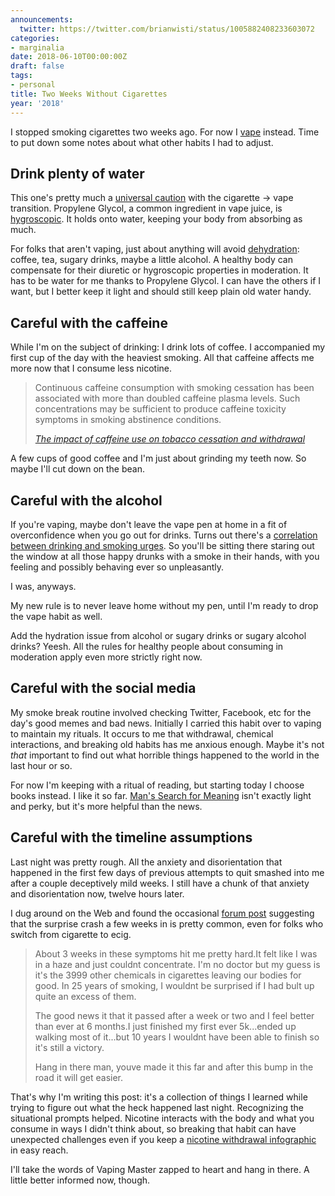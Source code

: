 ```yaml
---
announcements:
  twitter: https://twitter.com/brianwisti/status/1005882408233603072
categories:
- marginalia
date: 2018-06-10T00:00:00Z
draft: false
tags:
- personal
title: Two Weeks Without Cigarettes
year: '2018'
---
```


I stopped smoking cigarettes two weeks ago. For now I [vape][] instead. Time to put down some notes about what
other habits I had to adjust.

[vape]: https://www.merriam-webster.com/dictionary/vape
<!--more-->

## Drink plenty of water

This one's pretty much a [universal caution][] with the cigarette -> vape transition. Propylene Glycol, a
common ingredient in vape juice, is [hygroscopic][]. It holds onto water, keeping your body from absorbing
as much.

For folks that aren't vaping, just about anything will avoid [dehydration][]: coffee, tea, sugary drinks,
maybe a little alcohol. A healthy body can compensate for their diuretic or hygroscopic properties in
moderation. It has to be water for me thanks to Propylene Glycol. I can have the others if I want, but I
better keep it light and should still keep plain old water handy.

[universal caution]: https://spinfuel.com/vaping-dehydration/
[hygroscopic]: https://en.wikipedia.org/wiki/Hygroscopy
[dehydration]: https://www.webmd.com/a-to-z-guides/dehydration-adults#1

## Careful with the caffeine

While I'm on the subject of drinking: I drink lots of coffee. I accompanied my first cup of the day with the
heaviest smoking. All that caffeine affects me more now that I consume less nicotine.

> Continuous caffeine consumption with smoking cessation has been associated with more than doubled caffeine
> plasma levels. Such concentrations may be sufficient to produce caffeine toxicity symptoms in smoking
> abstinence conditions. 
> 
> <cite>[The impact of caffeine use on tobacco cessation and withdrawal][]</cite>

[The impact of caffeine use on tobacco cessation and withdrawal]: https://www.researchgate.net/publication/14186462_The_impact_of_caffeine_use_on_tobacco_cessation_and_withdrawal

A few cups of good coffee and I'm just about grinding my teeth now. So maybe I'll cut down on the bean.

## Careful with the alcohol

If you're vaping, maybe don't leave the vape pen at home in a fit of overconfidence when you go out for
drinks. Turns out there's a [correlation between drinking and smoking urges][]. So you'll be sitting there
staring out the window at all those happy drunks with a smoke in their hands, with you feeling and possibly
behaving ever so unpleasantly.

I was, anyways.

My new rule is to never leave home without my pen, until I'm ready to drop the vape habit
as well.

Add the hydration issue from alcohol or sugary drinks or sugary alcohol drinks? Yeesh. All the rules for
healthy people about consuming in moderation apply even more strictly right now.

[correlation between drinking and smoking urges]: https://www.sciencedaily.com/releases/2013/02/130213100726.htm

## Careful with the social media

My smoke break routine involved checking Twitter, Facebook, etc for the day's good memes and bad
news. Initially I carried this habit over to vaping to maintain my rituals. It occurs to me that withdrawal,
chemical interactions, and breaking old habits has me anxious enough. Maybe it's not *that* important to find
out what horrible things happened to the world in the last hour or so.

For now I'm keeping with a ritual of reading, but starting today I choose books instead. I like it so
far. [Man's Search for Meaning][] isn't exactly light and perky, but it's more helpful than the news.

[Man's Search for Meaning]: https://www.goodreads.com/book/show/17204679-man-s-search-for-meaning

## Careful with the timeline assumptions

Last night was pretty rough. All the anxiety and disorientation that happened in the first few days of
previous attempts to quit smashed into me after a couple deceptively mild weeks. I still have a chunk of that
anxiety and disorientation now, twelve hours later.

I dug around on the Web and found the occasional [forum post][] suggesting that the surprise crash a few weeks
in is pretty common, even for folks who switch from cigarette to ecig. 

> About 3 weeks in these symptoms hit me pretty hard.It felt like I was in a haze and just couldnt
> concentrate. I'm no doctor but my guess is it's the 3999 other chemicals in cigarettes leaving our bodies
> for good. In 25 years of smoking, I wouldnt be surprised if I had bult up quite an excess of them. 
>
> The good news it that it passed after a week or two and I feel better than ever at 6 months.I just finished
> my first ever  5k...ended up walking most of it...but 10 years I wouldnt have been able to finish so it's
> still a victory. 
>
> Hang in there man, youve made it this far and after this bump in the road it will get easier.

[forum post]: https://www.e-cigarette-forum.com/threads/tobacco-withdrawal-symptoms-when-using-e-cig.409890/page-2#post-9355216

That's why I'm writing this post: it's a collection of things I learned while trying to figure out what the
heck happened last night. Recognizing the situational prompts helped. Nicotine interacts with the body and
what you consume in ways I didn't think about, so breaking that habit can have unexpected challenges even if
you keep a [nicotine withdrawal infographic][] in easy reach.

[nicotine withdrawal infographic]: https://vapingdaily.com/quitting-effects/nicotine-withdrawal-symptoms-timeline/

I'll take the words of Vaping Master zapped to heart and hang in there. A little better informed now, though.

